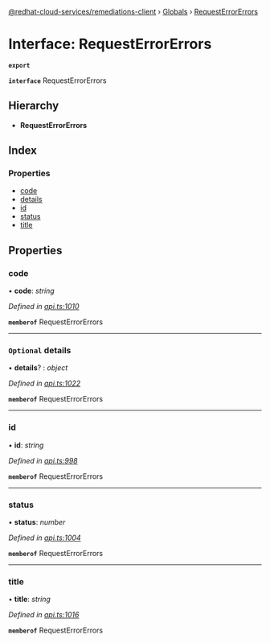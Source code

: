[@redhat-cloud-services/remediations-client](../README.md) › [Globals](../globals.md) › [RequestErrorErrors](requesterrorerrors.md)

# Interface: RequestErrorErrors

**`export`** 

**`interface`** RequestErrorErrors

## Hierarchy

* **RequestErrorErrors**

## Index

### Properties

* [code](requesterrorerrors.md#code)
* [details](requesterrorerrors.md#optional-details)
* [id](requesterrorerrors.md#id)
* [status](requesterrorerrors.md#status)
* [title](requesterrorerrors.md#title)

## Properties

###  code

• **code**: *string*

*Defined in [api.ts:1010](https://github.com/RedHatInsights/javascript-clients/blob/master/packages/remediations/api.ts#L1010)*

**`memberof`** RequestErrorErrors

___

### `Optional` details

• **details**? : *object*

*Defined in [api.ts:1022](https://github.com/RedHatInsights/javascript-clients/blob/master/packages/remediations/api.ts#L1022)*

**`memberof`** RequestErrorErrors

___

###  id

• **id**: *string*

*Defined in [api.ts:998](https://github.com/RedHatInsights/javascript-clients/blob/master/packages/remediations/api.ts#L998)*

**`memberof`** RequestErrorErrors

___

###  status

• **status**: *number*

*Defined in [api.ts:1004](https://github.com/RedHatInsights/javascript-clients/blob/master/packages/remediations/api.ts#L1004)*

**`memberof`** RequestErrorErrors

___

###  title

• **title**: *string*

*Defined in [api.ts:1016](https://github.com/RedHatInsights/javascript-clients/blob/master/packages/remediations/api.ts#L1016)*

**`memberof`** RequestErrorErrors

